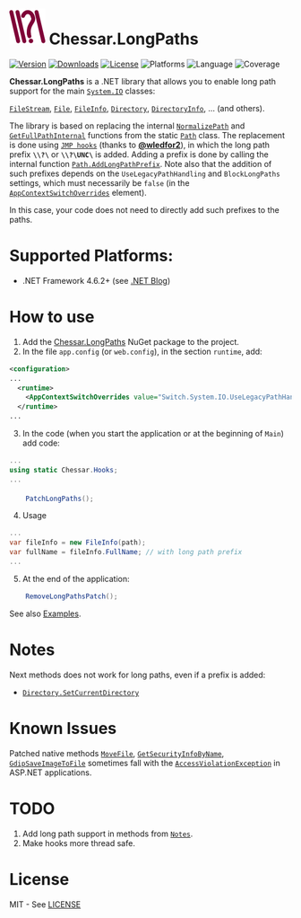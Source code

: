 # ![Chessar.LongPaths](icon.png "Chessar.LongPaths")&nbsp;Chessar.LongPaths

[![Version](https://img.shields.io/nuget/v/Chessar.LongPaths.svg)](https://www.nuget.org/packages/Chessar.LongPaths)
[![Downloads](https://img.shields.io/nuget/dt/Chessar.LongPaths.svg)](https://www.nuget.org/packages/Chessar.LongPaths)
[![License](https://img.shields.io/:license-mit-blue.svg)](https://github.com/chessar/LongPaths/blob/master/LICENSE.md)
![Platforms](https://img.shields.io/badge/platform-windows-lightgray.svg)
![Language](https://img.shields.io/badge/language-c%23-orange.svg)
![Coverage](https://img.shields.io/badge/coverage-100%25-yellow.svg)

**Chessar.LongPaths** is a .NET library that allows you to enable long path support for the main
[`System.IO`](https://docs.microsoft.com/en-us/dotnet/api/system.io)
classes:

[`FileStream`](https://docs.microsoft.com/en-us/dotnet/api/system.io.filestream),
[`File`](https://docs.microsoft.com/en-us/dotnet/api/system.io.file),
[`FileInfo`](https://docs.microsoft.com/en-us/dotnet/api/system.io.fileinfo),
[`Directory`](https://docs.microsoft.com/en-us/dotnet/api/system.io.directory),
[`DirectoryInfo`](https://docs.microsoft.com/en-us/dotnet/api/system.io.directoryinfo), ...
(and others).

The library is based on replacing the internal
[`NormalizePath`](https://referencesource.microsoft.com/#mscorlib/system/io/path.cs,390) and 
[`GetFullPathInternal`](https://referencesource.microsoft.com/#mscorlib/system/io/path.cs,361)
functions from the static
[`Path`](https://docs.microsoft.com/en-us/dotnet/api/system.io.path)
class. The replacement is done using
[`JMP hooks`](https://github.com/wledfor2/PlayHooky)
(thanks to [**@wledfor2**](https://github.com/wledfor2)),
in which the long path prefix **`\\?\`** or **`\\?\UNC\`** is added.
Adding a prefix is done by calling the internal function
[`Path.AddLongPathPrefix`](https://referencesource.microsoft.com/#mscorlib/system/io/path.cs,944).
Note also that the addition of such prefixes depends on the `UseLegacyPathHandling` and
`BlockLongPaths` settings, which must necessarily be `false` (in the
[`AppContextSwitchOverrides`](https://docs.microsoft.com/en-us/dotnet/framework/configure-apps/file-schema/runtime/appcontextswitchoverrides-element) element).

In this case, your code does not need to directly add such prefixes to the paths.

# Supported Platforms:
* .NET Framework 4.6.2+ (see [.NET Blog](https://blogs.msdn.microsoft.com/dotnet/2016/08/02/announcing-net-framework-4-6-2/#bcl))

# How to use
1. Add the [Chessar.LongPaths](https://www.nuget.org/packages/Chessar.LongPaths/) NuGet package to the project.
2. In the file `app.config` (or `web.config`), in the section `runtime`, add:
```xml
<configuration>
...
  <runtime>
    <AppContextSwitchOverrides value="Switch.System.IO.UseLegacyPathHandling=false;Switch.System.IO.BlockLongPaths=false" />
  </runtime>
...
```
3. In the code (when you start the application or at the beginning of `Main`) add code:
```csharp
...
using static Chessar.Hooks;
...

    PatchLongPaths();

```
4. Usage
```csharp
...
var fileInfo = new FileInfo(path);
var fullName = fileInfo.FullName; // with long path prefix
...
```
5. At the end of the application:
```csharp
    RemoveLongPathsPatch();
```
See also [Examples](https://github.com/chessar/LongPaths/tree/master/Examples).

# Notes
Next methods does not work for long paths, even if a prefix is added:
* [`Directory.SetCurrentDirectory`](https://docs.microsoft.com/en-us/dotnet/api/system.io.directory.setcurrentdirectory)

# Known Issues
Patched native methods
[`MoveFile`](https://referencesource.microsoft.com/#mscorlib/microsoft/win32/win32native.cs,1468), [`GetSecurityInfoByName`](https://referencesource.microsoft.com/#mscorlib/microsoft/win32/win32native.cs,2276), [`GdipSaveImageToFile`](https://referencesource.microsoft.com/#System.Drawing/commonui/System/Drawing/Advanced/Gdiplus.cs,1650)
sometimes fall with the
[`AccessViolationException`](https://docs.microsoft.com/en-us/dotnet/api/system.accessviolationexception)
in ASP.NET applications.

# TODO
1. Add long path support in methods from [`Notes`](https://github.com/chessar/LongPaths#notes).
2. Make hooks more thread safe.

# License
MIT - See [LICENSE](https://github.com/chessar/LongPaths/blob/master/LICENSE.md)
